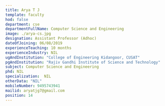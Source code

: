 ```yaml
---
title: Arya T J
template: faculty
hod: false
department: cse
departmentFullName: Computer Science and Engineering
image: ./arya-cs.jpg
designation: Assistant Professor (Adhoc)
dateOfJoining: 06/08/2019
experienceTeaching: 10 months
experienceIndustry: NIL
ugAndInstitution: "College of Engineering Kidangoor, CUSAT"
pgAndInstitution: "Rajiv Gandhi Institute of Science and Technology"
subject: Computer Science and Engineering
phd: NIL
specialization:  NIL
otherData: "NIL"
mobileNumber: 9495743941    
mailid: aryatjg7@gmail.com
position: 14
---
```

